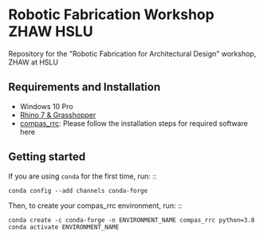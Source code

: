 # Robotic Fabrication Workshop ZHAW HSLU

Repository for the "Robotic Fabrication for Architectural Design" workshop, ZHAW at HSLU

## Requirements and Installation

* Windows 10 Pro
* [Rhino 7 & Grasshopper](https://www.rhino3d.com/download)
* [compas_rrc](https://github.com/compas-rrc/compas_rrc_start#installation): Please follow the installation steps for required software here


## Getting started

If you are using ``conda`` for the first time, run:
::

    conda config --add channels conda-forge
    
Then, to create your compas_rrc environment, run:
::
    
    conda create -c conda-forge -n ENVIRONMENT_NAME compas_rrc python=3.8
    conda activate ENVIRONMENT_NAME

